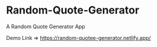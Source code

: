 # Random-Quote-Generator
A Random Quote Generator App

Demo Link => https://random-quotee-generator.netlify.app/
